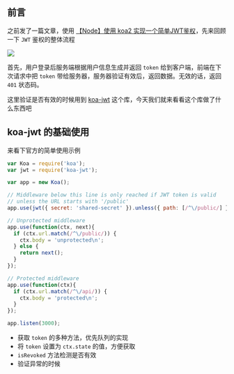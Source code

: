 ## 前言
之前发了一篇文章，使用 [【Node】使用 koa2 实现一个简单JWT鉴权](https://juejin.cn/post/6921493257578872845)，先来回顾一下 `JWT` 鉴权的整体流程

![](https://p3-juejin.byteimg.com/tos-cn-i-k3u1fbpfcp/606f394383b84198af2c08a23034019a~tplv-k3u1fbpfcp-zoom-1.image)

首先，用户登录后服务端根据用户信息生成并返回 `token` 给到客户端，前端在下次请求中把 `token` 带给服务器，服务器验证有效后，返回数据。无效的话，返回 `401` 状态码。

这里验证是否有效的时候用到 [koa-jwt](https://github.com/koajs/jwt) 这个库，今天我们就来看看这个库做了什么东西吧

## koa-jwt 的基础使用

来看下官方的简单使用示例

```js
var Koa = require('koa');
var jwt = require('koa-jwt');

var app = new Koa();

// Middleware below this line is only reached if JWT token is valid
// unless the URL starts with '/public'
app.use(jwt({ secret: 'shared-secret' }).unless({ path: [/^\/public/] }));

// Unprotected middleware
app.use(function(ctx, next){
  if (ctx.url.match(/^\/public/)) {
    ctx.body = 'unprotected\n';
  } else {
    return next();
  }
});

// Protected middleware
app.use(function(ctx){
  if (ctx.url.match(/^\/api/)) {
    ctx.body = 'protected\n';
  }
});

app.listen(3000);
```


- 获取 `token` 的多种方法，优先队列的实现
- 将 `token` 设置为 `ctx.state` 的值，方便获取
- `isRevoked` 方法检测是否有效
- 验证异常的时候